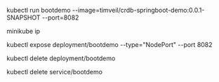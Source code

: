 kubectl run bootdemo --image=timveil/crdb-springboot-demo:0.0.1-SNAPSHOT --port=8082

minikube ip

kubectl expose deployment/bootdemo --type="NodePort" --port 8082

kubectl delete deployment/bootdemo

kubectl delete service/bootdemo